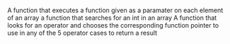 
A function that executes a function given as a paramater on each element of an array
a function that searches for an int in an array
A function that looks for an operator and chooses the corresponding function pointer to use in any of the 5 operator cases to return a result
